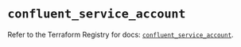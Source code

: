 # `confluent_service_account`

Refer to the Terraform Registry for docs: [`confluent_service_account`](https://registry.terraform.io/providers/confluentinc/confluent/2.10.0/docs/resources/service_account).
